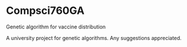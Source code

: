 # Compsci760GA
Genetic algorithm for vaccine distribution

A university project for genetic algorithms. Any suggestions appreciated.

